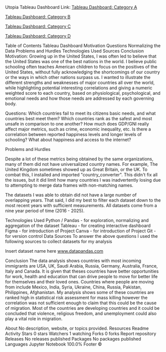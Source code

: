 Utopia
Tableau Dashboard
Link: 
[Tableau Dashboard: Category A](https://public.tableau.com/views/UtopiaCategoryA/CategoryA?:language=en-US&:sid=&:redirect=auth&:display_count=n&:origin=viz_share_link)

[Tableau Dashboard: Category B](https://public.tableau.com/views/UtopiaCategoryB/CategoryB?:language=en-US&:sid=&:redirect=auth&:display_count=n&:origin=viz_share_link)

[Tableau Dashboard: Category C](https://public.tableau.com/views/UtopiaCategoryC/CategoryC?:language=en-US&:sid=&:redirect=auth&:display_count=n&:origin=viz_share_link)

[Tableau Dashboard: Category D](https://public.tableau.com/views/UtopiaCategoryD/CategoryD?:language=en-US&publish=yes&:sid=&:redirect=auth&:display_count=n&:origin=viz_share_link)

Table of Contents
Tableau Dashboard
Motivation
Questions
Normalizing the Data
Problems and Hurdles
Technologies Used
Sources
Conclusion
Motivation:
Growing up in the United States, I was often led to believe that the United States was one of the best nations in the world.  I believe public schooling often teaches American children to focus on the positives of the United States, without fully acknowledging the shortcomings of our country or the ways in which other nations surpass us.  I wanted to illustrate the different strengths and weaknesses of major countries all over the world, while highlighting potential interesting correlations and giving a numeric weighted score to each country, based on physiological, psychological, and emotional needs and how those needs are addressed by each governing body.


Questions:
Which countries fail to meet its citizens basic needs, and what countries best meet them?
Which countries rank as the safest and most unsafe in comparison to one another?
How much does GDP/GNI really affect major metrics, such as crime, economic inequality, etc.
Is there a correlation between reported happiness levels and longer levels of schooling? What about happiness and access to the internet?


Problems and Hurdles

Despite a lot of these metrics being obtained by the same organizations, many of them did not have universalized country names. For example, The United Kingdom sometimes showed up as Great Britain, or the UK.  To combat this, I installed and imported "country_converter". This didn't fix all the issues, but it did limit how many countries I was inadvertently losing due to attempting to merge data frames with non-matching names.

The datasets I was able to obtain did not have a large number of overlapping years. That said, I did my best to filter each dataset down to the most recent years with sufficient measurements. All datasets come from a nine year period of time (2016 - 2025).


Technologies Used
Python / Pandas - for exploration, normalizing and aggregation of the dataset
Tableau - for creating interactive dashboard
Figma - for introduction of Project
Canva - for introduction of Project
Git - for version control
Data Sources
To answer the above questions I used the following sources to collect datasets for my analysis

Insert dataset name here www.datapandas.com


Conclusion
The data analysis shows countries with most incoming immigrants are USA, UK, Saudi Arabia, Russia, Germany, Australia, France, Italy and Canada. It is given that theses countries have better opportunities for work, health and education that can drive people to move for better life for themselves and their loved ones. Countries where people are moving from include Mexico, India, Syria, Ukraine, China, Russia, Pakistan, Philippines, Afghanistan. My analysis shows some of these countries are ranked high in statistical risk assessment for mass killing however the correlation was not sufficient enough to claim that this could be the cause of migration. Most of the countries are developing countries and it could be concluded that violence, religious freedom, and unemployment could also play a vital role in migration.

About
No description, website, or topics provided.
Resources
 Readme
 Activity
Stars
 0 stars
Watchers
 1 watching
Forks
 0 forks
Report repository
Releases
No releases published
Packages
No packages published
Languages
Jupyter Notebook
100.0%
Footer
©